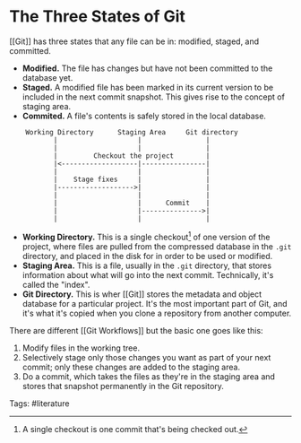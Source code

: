 # The Three States of Git

[[Git]] has three states that any file can be in: modified, staged, and committed. 

- **Modified.** The file has changes but have not been committed to the database yet. 
- **Staged.** A modified file has been marked in its current version to be included in the next commit snapshot. This gives rise to the concept of staging area.
- **Commited.** A file's contents is safely stored in the local database.

```
    Working Directory      Staging Area     Git directory
           |                    |                |
           |                    |                |
           |         Checkout the project        |
           |<-------------------|----------------|
           |                    |                |
           |    Stage fixes     |                |
           |------------------->|                |
           |                    |                |
           |                    |      Commit    |
           |                    |--------------->|
           |                    |                |
```

- **Working Directory.** This is a single checkout[^single-checkout] of one version of the project, where files are pulled from the compressed database in the `.git` directory, and placed in the disk for in order to be used or modified.
- **Staging Area.** This is a file, usually in the `.git` directory, that stores information about what will go into the next commit. Technically, it's called the "index". 
- **Git Directory.** This is wher [[Git]] stores the metadata and object database for a particular project. It's the most important part of Git, and it's what it's copied when you clone a repository from another computer.

There are different [[Git Workflows]] but the basic one goes like this:

1. Modify files in the working tree.
2. Selectively stage only those changes you want as part of your next commit; only these changes are added to the staging area.
3. Do a commit, which takes the files as they're in the staging area and stores that snapshot permanently in the Git repository.

[^single-checkout]: A single checkout is one commit that's being checked out.

Tags: #literature